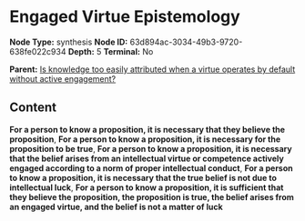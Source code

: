 # Engaged Virtue Epistemology

**Node Type:** synthesis
**Node ID:** 63d894ac-3034-49b3-9720-638fe022c934
**Depth:** 5
**Terminal:** No

**Parent:** [Is knowledge too easily attributed when a virtue operates by default without active engagement?](is-knowledge-too-easily-attributed-when-a-virtue-operates-by-default-without-active-engagement-antithesis-35481ae3-c9c6-4cf8-8260-d5a80b957e4b.md)

## Content

**For a person to know a proposition, it is necessary that they believe the proposition**, **For a person to know a proposition, it is necessary for the proposition to be true**, **For a person to know a proposition, it is necessary that the belief arises from an intellectual virtue or competence actively engaged according to a norm of proper intellectual conduct**, **For a person to know a proposition, it is necessary that the true belief is not due to intellectual luck**, **For a person to know a proposition, it is sufficient that they believe the proposition, the proposition is true, the belief arises from an engaged virtue, and the belief is not a matter of luck**
